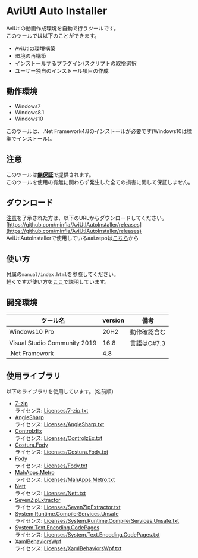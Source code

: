 # AviUtl Auto Installer
AviUtlの動画作成環境を自動で行うツールです。  
このツールでは以下のことができます。
- AviUtlの環境構築
- 環境の再構築
- インストールするプラグイン/スクリプトの取捨選択
- ユーザー独自のインストール項目の作成

## 動作環境
* Windows7
* Windows8.1
* Windows10

このツールは、.Net Framework4.8のインストールが必要です(Windows10は標準でインストール)。

## 注意
このツールは<u>**無保証**</u>で提供されます。  
このツールを使用の有無に関わらず発生した全ての損害に関して保証しません。

## ダウンロード
[注意](#注意)を了承された方は、以下のURLからダウンロードしてください。  
[https://github.com/minfia/AviUtlAutoInstaller/releases](https://github.com/minfia/AviUtlAutoInstaller/releases)  
AviUtlAutoInstallerで使用しているaai.repoは[こちら](https://github.com/minfia/AAI_Repo/releases)から  

## 使い方
付属の`manual/index.html`を参照してください。  
軽くですが使い方を[ここ](https://www.nicovideo.jp/watch/sm39152679)で説明しています。  

## 開発環境
|           ツール名           | version |     備考     |
| ---------------------------- | ------- | ------------ |
| Windows10 Pro                | 20H2    | 動作確認含む |
| Visual Studio Community 2019 | 16.8    | 言語はC#7.3  |
| .Net Framework               | 4.8     |              |

## 使用ライブラリ
以下のライブラリを使用しています。(名前順)
* [7-zip](https://sevenzip.osdn.jp/)  
ライセンス: [Licenses/7-zip.txt](Licenses/7-zip.txt)
* [AngleSharp](https://github.com/AngleSharp/AngleSharp)  
ライセンス: [Licenses/AngleSharp.txt](Licenses/AngleSharp.txt)
* [ControlzEx](https://github.com/ControlzEx/ControlzEx)  
ライセンス: [Licenses/ControlzEx.txt](Licenses/ControlzEx.txt)
* [Costura.Fody](https://github.com/Fody/Costura)  
ライセンス: [Licenses/Costura.Fody.txt](Licenses/Costura.Fody.txt)
* [Fody](https://github.com/Fody/Home/)  
ライセンス: [Licenses/Fody.txt](Licenses/Fody.txt)
* [MahApps.Metro](https://github.com/MahApps/MahApps.Metro)  
ライセンス: [Licenses/MahApps.Metro.txt](Licenses/MahApps.Metro.txt)
* [Nett](https://github.com/paiden/Nett)  
ライセンス: [Licenses/Nett.txt](Licenses/Nett.txt)
* [SevenZipExtractor](https://github.com/adoconnection/SevenZipExtractor)  
ライセンス: [Licenses/SevenZipExtractor.txt](Licenses/SevenZipExtractor.txt)
* [System.Runtime.CompilerServices.Unsafe](https://github.com/dotnet/runtime)  
ライセンス: [Licenses/System.Runtime.CompilerServices.Unsafe.txt](Licenses/System.Runtime.CompilerServices.Unsafe.txt)
* [System.Text.Encoding.CodePages](https://github.com/dotnet/runtime)  
ライセンス: [Licenses/System.Text.Encoding.CodePages.txt](Licenses/System.Text.Encoding.CodePages.txt)
* [XamlBehaviorsWpf](https://github.com/microsoft/XamlBehaviorsWpf)  
ライセンス: [Licenses/XamlBehaviorsWpf.txt](Licenses/XamlBehaviorsWpf.txt)

